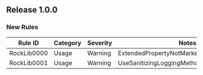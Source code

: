 ﻿## Release 1.0.0

### New Rules

Rule ID     | Category | Severity | Notes
------------|----------|----------|-------
RockLib0000 | Usage    | Warning  | ExtendedPropertyNotMarkedSafeToLogAnalyzer
RockLib0001 | Usage    | Warning  | UseSanitizingLoggingMethodAnalyzer
